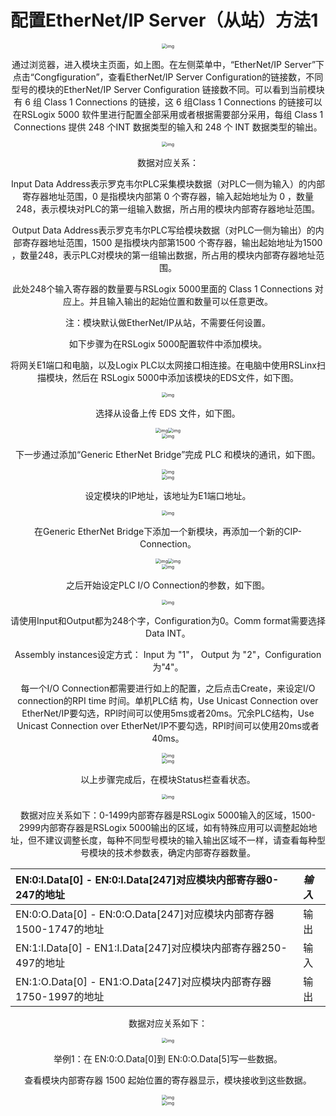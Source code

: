 # 配置EtherNet/IP Server（从站）方法1

<div align=center><img src="assets/clip_image002.jpg" alt="img" style="zoom: 50%;" />


通过浏览器，进入模块主页面，如上图。在左侧菜单中，“EtherNet/IP Server”下点击“Congfiguration”，查看EtherNet/IP Server Configuration的链接数，不同型号的模块的EtherNet/IP Server Configuration 链接数不同。可以看到当前模块有 6 组 Class 1 Connections 的链接，这 6 组Class 1 Connections 的链接可以在RSLogix 5000 软件里进行配置全部采用或者根据需要部分采用，每组 Class 1 Connections 提供 248 个INT 数据类型的输入和 248 个 INT 数据类型的输出。

<div align=center><img src="assets/clip_image004.jpg" alt="img" style="zoom:50%;" />


数据对应关系：

Input Data Address表示罗克韦尔PLC采集模块数据（对PLC一侧为输入）的内部寄存器地址范围，0 是指模块内部第 0 个寄存器，输入起始地址为 0 ，数量248，表示模块对PLC的第一组输入数据，所占用的模块内部寄存器地址范围。

Output Data Address表示罗克韦尔PLC写给模块数据（对PLC一侧为输出）的内部寄存器地址范围，1500 是指模块内部第1500 个寄存器，输出起始地址为1500 ，数量248，表示PLC对模块的第一组输出数据，所占用的模块内部寄存器地址范围。

此处248个输入寄存器的数量要与RSLogix 5000里面的 Class 1 Connections 对应上。并且输入输出的起始位置和数量可以任意更改。 

注：模块默认做EtherNet/IP从站，不需要任何设置。 

如下步骤为在RSLogix 5000配置软件中添加模块。

将网关E1端口和电脑，以及Logix PLC以太网接口相连接。在电脑中使用RSLinx扫描模块，然后在 RSLogix 5000中添加该模块的EDS文件，如下图。

<div align=center><img src="assets/clip_image006.jpg" alt="img" style="zoom:50%;" />


选择从设备上传 EDS 文件，如下图。

<div align=center><img src="assets/clip_image008.jpg" alt="img" style="zoom:50%;" /><img src="assets/clip_image010.jpg" alt="img" style="zoom:50%;" />

<div align=center><img src="assets/clip_image012.jpg" alt="img" style="zoom:50%;" />


下一步通过添加“Generic EtherNet Bridge”完成 PLC 和模块的通讯，如下图。

<div align=center><img src="assets/clip_image014.jpg" alt="img" style="zoom:50%;" />
<div align=center><img src="assets/clip_image016.jpg" alt="img" style="zoom:50%;" />


设定模块的IP地址，该地址为E1端口地址。

<div align=center><img src="assets/clip_image018.jpg" alt="img" style="zoom:50%;" />


在Generic EtherNet Bridge下添加一个新模块，再添加一个新的CIP-Connection。

<div align=center><img src="assets/clip_image020.jpg" alt="img" style="zoom:50%;" /><img src="assets/clip_image022.jpg" alt="img" style="zoom:50%;" />
<div align=center><img src="assets/clip_image024.jpg" alt="img" style="zoom:50%;" />


之后开始设定PLC I/O Connection的参数，如下图。

<div align=center><img src="assets/clip_image026.jpg" alt="img" style="zoom:50%;" />


请使用Input和Output都为248个字，Configuration为0。Comm format需要选择Data INT。 

Assembly instances设定方式： Input 为 "1"， Output 为 "2"，Configuration 为"4"。

每一个I/O Connection都需要进行如上的配置，之后点击Create，来设定I/O connection的RPI time 时间。单机PLC结 构，Use Unicast Connection over EtherNet/IP要勾选，RPI时间可以使用5ms或者20ms。冗余PLC结构，Use Unicast Connection over EtherNet/IP不要勾选，RPI时间可以使用20ms或者40ms。

<div align=center><img src="assets/clip_image028.jpg" alt="img" style="zoom:50%;" />

<div align=center><img src="assets/clip_image030.jpg" alt="img" style="zoom:50%;" />


以上步骤完成后，在模块Status栏查看状态。

<div align=center><img src="assets/clip_image032.jpg" alt="img" style="zoom:50%;" />


数据对应关系如下：0-1499内部寄存器是RSLogix 5000输入的区域，1500-2999内部寄存器是RSLogix 5000输出的区域，如有特殊应用可以调整起始地址，但不建议调整长度，每种不同型号模块的输入输出区域不一样，请查看每种型号模块的技术参数表，确定内部寄存器数量。

| __EN:0:I.Data[0] - EN:0:I.Data[247]对应模块内部寄存器0-247的地址__| *输入* |
| :----------------------------------------------------------- | :----- |
| EN:0:O.Data[0] - EN:0:O.Data[247]对应模块内部寄存器1500-1747的地址 | 输出   |
| EN:1:I.Data[0] - EN1:I.Data[247]对应模块内部寄存器250-497的地址 | 输入   |
| EN:1:O.Data[0] - EN1:O.Data[247]对应模块内部寄存器1750-1997的地址 | 输出   |

数据对应关系如下：

<div align=center><img src="assets/clip_image034.jpg" alt="img" style="zoom:50%;" />


举例1：在 EN:0:O.Data[0]到 EN:0:O.Data[5]写一些数据。 

查看模块内部寄存器 1500 起始位置的寄存器显示，模块接收到这些数据。

<div align=center><img src="assets/clip_image036.jpg" alt="img" style="zoom:50%;" />

<div align=center><img src="assets/clip_image038.jpg" alt="img" style="zoom:50%;" />

